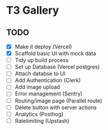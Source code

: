 # T3 Gallery

## TODO

- [x] Make it deploy (Vercel)
- [x] Scaffold basic UI with mock data
- [ ] Tidy up build process
- [ ] Set up Database (Vercel postgres)
- [ ] Attach databse to UI
- [ ] Add Authentication (Clerk)
- [ ] Add image upload
- [ ] Error management (Sentry)
- [ ] Routing/image page (Parallel route)
- [ ] Delete button with server actions
- [ ] Analytics (Posthog)
- [ ] Ratelimiting (Upstash)
